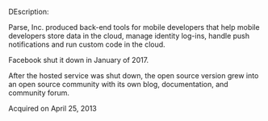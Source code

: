 DEscription:

Parse, Inc. produced back-end tools for mobile developers that help mobile developers store data in the cloud, manage identity log-ins, handle push notifications and run custom code in the cloud.

Facebook shut it down in January of 2017.

After the hosted service was shut down, the open source version grew into an open source community with its own blog, documentation, and community forum.

Acquired on April 25, 2013